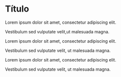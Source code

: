 # Título

Lorem ipsum dolor sit amet, consectetur adipiscing elit.

 Vestibulum sed vulputate velit,ut malesuada magna.

  Lorem ipsum dolor sit amet, consectetur adipiscing elit.


 Vestibulum sed vulputate velit, ut malesuada magna.

  Lorem ipsum dolor sit amet, consectetur adipiscing elit. 
  
  Vestibulum sed vulputate velit, ut malesuada magna.
